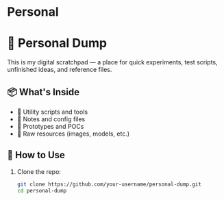 # Personal

# 🧰 Personal Dump

This is my digital scratchpad — a place for quick experiments, test scripts, unfinished ideas, and reference files.

## 📦 What's Inside
- 🔧 Utility scripts and tools
- 📝 Notes and config files
- 🧪 Prototypes and POCs
- 📁 Raw resources (images, models, etc.)

## 🚀 How to Use
1. Clone the repo:
   ```bash
   git clone https://github.com/your-username/personal-dump.git
   cd personal-dump
